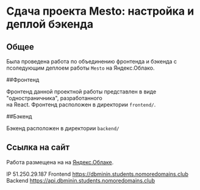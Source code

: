 # Сдача проекта Mesto: настройка и деплой бэкенда

## Общее

Была проведена работа по объединению фронтенда и бэкенда с псоледующим деплоем работы `Mesto`
на Яндекс.Облако.

##Фронтенд

Фронтенд данной проектной работы представлен в виде "одностраничника", разработанного  
на React.
Фронтенд расположен в директории `frontend/`.

##Бэкенд

Бэкенд расположен в директории `backend/`

## Ссылка на сайт

Работа размещена на на [Яндекс.Облаке](https://dbminin.students.nomoredomains.club).

IP  51.250.29.187
Frontend  https://dbminin.students.nomoredomains.club
Backend  https://api.dbminin.students.nomoredomains.club
